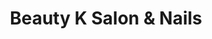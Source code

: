 ---
title: "Beauty K Salon & Nails"
url: /san-jose-guayabal/beauty-k-salon-und-nails/
shop: Kosmetik
---